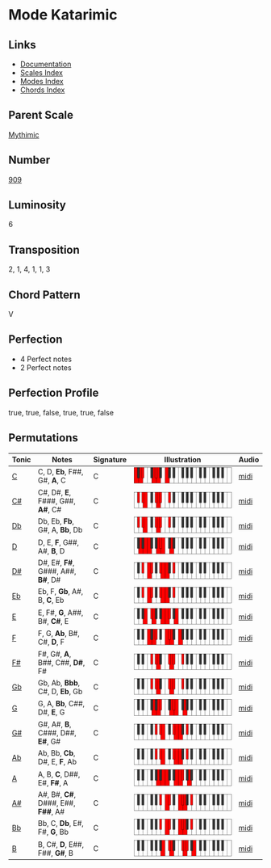 # Mode Katarimic

## Links

- [Documentation](README.md)
- [Scales Index](Scales.md)
- [Modes Index](Modes.md)
- [Chords Index](Chords.md)

## Parent Scale

[Mythimic](ScaleMythimic.md)

## Number

[909](https://ianring.com/musictheory/scales/909)

## Luminosity

6

## Transposition

2, 1, 4, 1, 1, 3

## Chord Pattern

V

## Perfection

- 4 Perfect notes
- 2 Perfect notes

## Perfection Profile

true, true, false, true, true, false

## Permutations

| Tonic | Notes | Signature | Illustration | Audio |
|-------|-------|-----------|--------------|-------|
| [C](ModeCNaturalKatarimic.md) | C, D, **Eb**, F##, G#, **A**, C | C | ![CNaturalKatarimic](ModeCNaturalKatarimic.png) | [midi](https://github.com/edipermadi/music/blob/main/docs/ModeCNaturalKatarimic.mid?raw=true) |
| [C#](ModeCSharpKatarimic.md) | C#, D#, **E**, F###, G##, **A#**, C# | C | ![CSharpKatarimic](ModeCSharpKatarimic.png) | [midi](https://github.com/edipermadi/music/blob/main/docs/ModeCSharpKatarimic.mid?raw=true) |
| [Db](ModeDFlatKatarimic.md) | Db, Eb, **Fb**, G#, A, **Bb**, Db | C | ![DFlatKatarimic](ModeDFlatKatarimic.png) | [midi](https://github.com/edipermadi/music/blob/main/docs/ModeDFlatKatarimic.mid?raw=true) |
| [D](ModeDNaturalKatarimic.md) | D, E, **F**, G##, A#, **B**, D | C | ![DNaturalKatarimic](ModeDNaturalKatarimic.png) | [midi](https://github.com/edipermadi/music/blob/main/docs/ModeDNaturalKatarimic.mid?raw=true) |
| [D#](ModeDSharpKatarimic.md) | D#, E#, **F#**, G###, A##, **B#**, D# | C | ![DSharpKatarimic](ModeDSharpKatarimic.png) | [midi](https://github.com/edipermadi/music/blob/main/docs/ModeDSharpKatarimic.mid?raw=true) |
| [Eb](ModeEFlatKatarimic.md) | Eb, F, **Gb**, A#, B, **C**, Eb | C | ![EFlatKatarimic](ModeEFlatKatarimic.png) | [midi](https://github.com/edipermadi/music/blob/main/docs/ModeEFlatKatarimic.mid?raw=true) |
| [E](ModeENaturalKatarimic.md) | E, F#, **G**, A##, B#, **C#**, E | C | ![ENaturalKatarimic](ModeENaturalKatarimic.png) | [midi](https://github.com/edipermadi/music/blob/main/docs/ModeENaturalKatarimic.mid?raw=true) |
| [F](ModeFNaturalKatarimic.md) | F, G, **Ab**, B#, C#, **D**, F | C | ![FNaturalKatarimic](ModeFNaturalKatarimic.png) | [midi](https://github.com/edipermadi/music/blob/main/docs/ModeFNaturalKatarimic.mid?raw=true) |
| [F#](ModeFSharpKatarimic.md) | F#, G#, **A**, B##, C##, **D#**, F# | C | ![FSharpKatarimic](ModeFSharpKatarimic.png) | [midi](https://github.com/edipermadi/music/blob/main/docs/ModeFSharpKatarimic.mid?raw=true) |
| [Gb](ModeGFlatKatarimic.md) | Gb, Ab, **Bbb**, C#, D, **Eb**, Gb | C | ![GFlatKatarimic](ModeGFlatKatarimic.png) | [midi](https://github.com/edipermadi/music/blob/main/docs/ModeGFlatKatarimic.mid?raw=true) |
| [G](ModeGNaturalKatarimic.md) | G, A, **Bb**, C##, D#, **E**, G | C | ![GNaturalKatarimic](ModeGNaturalKatarimic.png) | [midi](https://github.com/edipermadi/music/blob/main/docs/ModeGNaturalKatarimic.mid?raw=true) |
| [G#](ModeGSharpKatarimic.md) | G#, A#, **B**, C###, D##, **E#**, G# | C | ![GSharpKatarimic](ModeGSharpKatarimic.png) | [midi](https://github.com/edipermadi/music/blob/main/docs/ModeGSharpKatarimic.mid?raw=true) |
| [Ab](ModeAFlatKatarimic.md) | Ab, Bb, **Cb**, D#, E, **F**, Ab | C | ![AFlatKatarimic](ModeAFlatKatarimic.png) | [midi](https://github.com/edipermadi/music/blob/main/docs/ModeAFlatKatarimic.mid?raw=true) |
| [A](ModeANaturalKatarimic.md) | A, B, **C**, D##, E#, **F#**, A | C | ![ANaturalKatarimic](ModeANaturalKatarimic.png) | [midi](https://github.com/edipermadi/music/blob/main/docs/ModeANaturalKatarimic.mid?raw=true) |
| [A#](ModeASharpKatarimic.md) | A#, B#, **C#**, D###, E##, **F##**, A# | C | ![ASharpKatarimic](ModeASharpKatarimic.png) | [midi](https://github.com/edipermadi/music/blob/main/docs/ModeASharpKatarimic.mid?raw=true) |
| [Bb](ModeBFlatKatarimic.md) | Bb, C, **Db**, E#, F#, **G**, Bb | C | ![BFlatKatarimic](ModeBFlatKatarimic.png) | [midi](https://github.com/edipermadi/music/blob/main/docs/ModeBFlatKatarimic.mid?raw=true) |
| [B](ModeBNaturalKatarimic.md) | B, C#, **D**, E##, F##, **G#**, B | C | ![BNaturalKatarimic](ModeBNaturalKatarimic.png) | [midi](https://github.com/edipermadi/music/blob/main/docs/ModeBNaturalKatarimic.mid?raw=true) |
